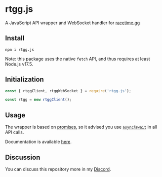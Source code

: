 # rtgg.js
A JavaScript API wrapper and WebSocket handler for [racetime.gg](https://racetime.gg/)

## Install
```
npm i rtgg.js
```

Note: this package uses the native `fetch` API, and thus requires at least Node.js v17.5.

## Initialization
```js
const { rtggClient, rtggWebSocket } = require('rtgg.js');

const rtgg = new rtggClient();
```

## Usage
The wrapper is based on [promises](https://nodejs.dev/learn/understanding-javascript-promises), so it advised you use [`async`/`await`](https://nodejs.dev/learn/modern-asynchronous-javascript-with-async-and-await) in all API calls.

Documentation is available [here](docs/modules.md).

## Discussion

You can discuss this repository more in my [Discord](https://discord.gg/Q8t9gcZ77s).
